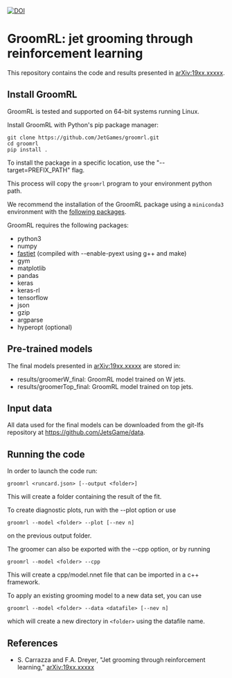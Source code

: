 [![DOI](https://zenodo.org/badge/159022917.svg)](https://zenodo.org/badge/latestdoi/159022917)

GroomRL: jet grooming through reinforcement learning
====================================================

This repository contains the code and results presented in [arXiv:19xx.xxxxx](https://arxiv.org/abs/190x.xxxxx "GroomRL paper").

## Install GroomRL

GroomRL is tested and supported on 64-bit systems running Linux.

Install GroomRL with Python's pip package manager:
```
git clone https://github.com/JetGames/groomrl.git
cd groomrl
pip install .
```
To install the package in a specific location, use
the "--target=PREFIX_PATH" flag.

This process will copy the `groomrl` program to your environment python path.

We recommend the installation of the GroomRL package using a `miniconda3` environment with the [following packages](https://github.com/JetsGame/groomrl/blob/master/scripts/environment.yml).

GroomRL requires the following packages:
- python3
- numpy
- [fastjet](http://fastjet.fr/) (compiled with --enable-pyext using g++ and make)
- gym
- matplotlib
- pandas
- keras
- keras-rl
- tensorflow
- json
- gzip
- argparse
- hyperopt (optional)

## Pre-trained models

The final models presented in
[arXiv:19xx.xxxxx](https://arxiv.org/abs/190x.xxxxx "GroomRL paper")
are stored in:
- results/groomerW_final: GroomRL model trained on W jets.
- results/groomerTop_final: GroomRL model trained on top jets.

## Input data

All data used for the final models can be downloaded from the git-lfs repository at https://github.com/JetsGame/data.

## Running the code

In order to launch the code run:
```
groomrl <runcard.json> [--output <folder>]
```

This will create a folder containing the result of the fit.

To create diagnostic plots, run with the --plot option or use
```
groomrl --model <folder> --plot [--nev n]
```
on the previous output folder.

The groomer can also be exported with the --cpp option, or by running
```
groomrl --model <folder> --cpp
```
This will create a cpp/model.nnet file that can be imported in a c++ framework.

To apply an existing grooming model to a new data set, you can use
```
groomrl --model <folder> --data <datafile> [--nev n]
```
which will create a new directory in `<folder>` using the datafile name.

## References

* S. Carrazza and F.A. Dreyer, "Jet grooming through reinforcement learning,"
  [arXiv:19xx.xxxxx](https://arxiv.org/abs/190x.xxxxx "GroomRL paper")
